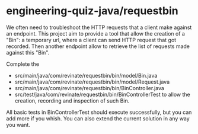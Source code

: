 # engineering-quiz-java/requestbin

We often need to troubleshoot the HTTP requests that a client make against an endpoint. This project aim to provide a tool that allow the creation of a "Bin": a temporary url, where a client can send HTTP request that got recorded.
Then another endpoint allow to retrieve the list of requests made against this "Bin".

Complete the
* src/main/java/com/revinate/requestbin/bin/model/Bin.java
* src/main/java/com/revinate/requestbin/bin/model/Request.java
* src/main/java/com/revinate/requestbin/bin/BinController.java
* src/test/java/com/revinate/requestbin/bin/BinControllerTest
to allow the creation, recording and inspection of such Bin.

All basic tests in BinControllerTest should execute successfully, but you can add more if you whish. You can also extend the current solution in any way you want.



